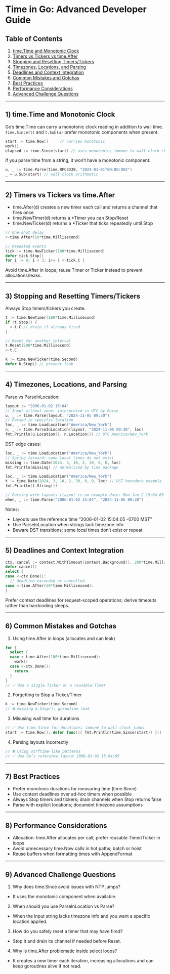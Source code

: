 # Time in Go: Advanced Developer Guide

## Table of Contents
1. [time.Time and Monotonic Clock](#toc-1-monotonic)
2. [Timers vs Tickers vs time.After](#toc-2-timers-tickers)
3. [Stopping and Resetting Timers/Tickers](#toc-3-stop-reset)
4. [Timezones, Locations, and Parsing](#toc-4-timezones)
5. [Deadlines and Context Integration](#toc-5-deadlines)
6. [Common Mistakes and Gotchas](#toc-6-mistakes)
7. [Best Practices](#toc-7-best)
8. [Performance Considerations](#toc-8-performance)
9. [Advanced Challenge Questions](#toc-9-advanced)

---

<a id="toc-1-monotonic"></a>

## 1) time.Time and Monotonic Clock

Go’s time.Time can carry a monotonic clock reading in addition to wall time. `time.Since(t)` and `t.Sub(u)` prefer monotonic components when present.

```go
start := time.Now()     // carries monotonic
work()
elapsed := time.Since(start) // uses monotonic; immune to wall clock changes
```

If you parse time from a string, it won’t have a monotonic component:
```go
u, _ := time.Parse(time.RFC3339, "2024-01-01T00:00:00Z")
_ = u.Sub(start) // wall clock arithmetic
```

---

<a id="toc-2-timers-tickers"></a>

## 2) Timers vs Tickers vs time.After

- time.After(d) creates a new timer each call and returns a channel that fires once
- time.NewTimer(d) returns a *Timer you can Stop/Reset
- time.NewTicker(d) returns a *Ticker that ticks repeatedly until Stop

```go
// One-shot delay
<-time.After(50*time.Millisecond)

// Repeated events
tick := time.NewTicker(100*time.Millisecond)
defer tick.Stop()
for i := 0; i < 3; i++ { <-tick.C }
```

Avoid time.After in loops; reuse Timer or Ticker instead to prevent allocations/leaks.

---

<a id="toc-3-stop-reset"></a>

## 3) Stopping and Resetting Timers/Tickers

Always Stop timers/tickers you create.

```go
t := time.NewTimer(100*time.Millisecond)
if !t.Stop() {
  <-t.C // drain if already fired
}

// Reset for another interval
t.Reset(200*time.Millisecond)
<-t.C
```

```go
k := time.NewTicker(time.Second)
defer k.Stop() // prevent leak
```

---

<a id="toc-4-timezones"></a>

## 4) Timezones, Locations, and Parsing

Parse vs ParseInLocation:
```go
layout := "2006-01-02 15:04"
// Input without zone: interpreted in UTC by Parse
u, _ := time.Parse(layout, "2024-11-05 09:30")
// Parsed in specific location
loc, _ := time.LoadLocation("America/New_York")
n, _ := time.ParseInLocation(layout, "2024-11-05 09:30", loc)
fmt.Println(u.Location(), n.Location()) // UTC America/New_York
```

DST edge cases:
```go
loc, _ := time.LoadLocation("America/New_York")
// Spring forward: some local times do not exist
missing := time.Date(2024, 3, 10, 2, 30, 0, 0, loc)
fmt.Println(missing) // normalized by time package
```


```go
loc, _ := time.LoadLocation("America/New_York")
t := time.Date(2024, 3, 10, 2, 30, 0, 0, loc) // DST boundary example
fmt.Println(t.String())

// Parsing with layouts (layout is an example date: Mon Jan 2 15:04:05 MST 2006)
when, _ := time.Parse("2006-01-02 15:04", "2024-11-05 09:30")
```

Notes:
- Layouts use the reference time “2006-01-02 15:04:05 -0700 MST”
- Use ParseInLocation when strings lack timezone info
- Beware DST transitions; some local times don’t exist or repeat

---

<a id="toc-5-deadlines"></a>

## 5) Deadlines and Context Integration

```go
ctx, cancel := context.WithTimeout(context.Background(), 200*time.Millisecond)
defer cancel()
select {
case <-ctx.Done():
  // deadline exceeded or cancelled
case <-time.After(50*time.Millisecond):
}
```

Prefer context deadlines for request-scoped operations; derive timeouts rather than hardcoding sleeps.

---

<a id="toc-6-mistakes"></a>

## 6) Common Mistakes and Gotchas

1) Using time.After in loops (allocates and can leak)
```go
for {
  select {
  case <-time.After(100*time.Millisecond):
    work()
  case <-ctx.Done():
    return
  }
}
// ✅ Use a single Ticker or a reusable Timer
```

2) Forgetting to Stop a Ticker/Timer
```go
k := time.NewTicker(time.Second)
// ❌ missing k.Stop(): goroutine leak
```

3) Misusing wall time for durations
```go
// ✅ Use time.Since for durations; immune to wall clock jumps
start := time.Now(); defer func(){ fmt.Println(time.Since(start)) }()
```

4) Parsing layouts incorrectly
```go
// ❌ Using strftime-like patterns
// ✅ Use Go’s reference layout 2006-01-02 15:04:05
```

---

<a id="toc-7-best"></a>

## 7) Best Practices

- Prefer monotonic durations for measuring time (time.Since)
- Use context deadlines over ad-hoc timers when possible
- Always Stop timers and tickers; drain channels when Stop returns false
- Parse with explicit locations; document timezone assumptions

---

<a id="toc-8-performance"></a>

## 8) Performance Considerations

- Allocation: time.After allocates per call; prefer reusable Timer/Ticker in loops
- Avoid unnecessary time.Now calls in hot paths; batch or hoist
- Reuse buffers when formatting times with AppendFormat

---

<a id="toc-9-advanced"></a>

## 9) Advanced Challenge Questions

1) Why does time.Since avoid issues with NTP jumps?
- It uses the monotonic component when available.

2) When should you use ParseInLocation vs Parse?
- When the input string lacks timezone info and you want a specific location applied.

3) How do you safely reset a timer that may have fired?
- Stop it and drain its channel if needed before Reset.

4) Why is time.After problematic inside select loops?
- It creates a new timer each iteration, increasing allocations and can keep goroutines alive if not read.

